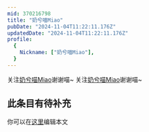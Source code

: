 ```yaml
---
mid: 370216798
title: "奶兮喵Miao"
pubDate: "2024-11-04T11:22:11.176Z"
updatedDate: "2024-11-04T11:22:11.176Z"
profile:
  {
    Nickname: ["奶兮喵Miao"],
  }
---
```


关注[奶兮喵Miao](https://space.bilibili.com/370216798)谢谢喵~ 关注[奶兮喵Miao](https://space.bilibili.com/370216798)谢谢喵~

## 此条目有待补充
你可以在[这里](https://github.com/Yuhanawa/VTuber.ICU/edit/master/src/content/v/奶兮喵Miao/index.md)编辑本文
